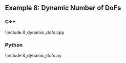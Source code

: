 ## Example 8: Dynamic Number of DoFs


### C++

\include 8_dynamic_dofs.cpp

### Python

\include 8_dynamic_dofs.py
